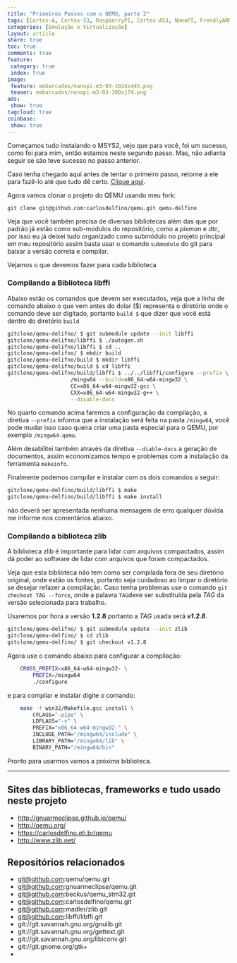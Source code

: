 ```yaml
---
title: "Primeiros Passos com o QEMU, parte 2" 
tags: [Cortex-A, Cortex-53, RaspberryPI, Cortex-A53, NanoPI, FrendlyARM, ARM, Intel, TBB,  Emulação, Virtualização, KVM, QEMU, VMware, VirtualBox, VBox, Hiper-V, Xen, GNU ARM Eclipse, Eclipse, Windows, RTOS, uOS, ]
categories: [Emulação e Virtualização]
layout: article
share: true
toc: true
comments: true
feature:
 category: true
 index: true
image:
 feature: embarcados/nanopi-m3-03-1024x445.png
 teaser: embarcados/nanopi-m3-03-300x174.png
ads: 
 show: true
tagcloud: true
coinbase:
 show: true
---
```

Começamos tudo instalando o MSYS2, vejo que para você, foi um sucesso, como foi para mim, então estamos neste segundo passo. Mas, não adianta seguir se são teve sucesso no passo anterior.

<!--more-->

Caso tenha chegado aqui antes de tentar o primeiro passo, retorne a ele para fazê-lo até que tudo dê certo. [Clique aqui](http://carlosdelfino.eti.br/emula%C3%A7%C3%A3o%20e%20virtualiza%C3%A7%C3%A3o/Primeiros_Passos_com_o_QEMU-parte-1/ "Clique Aqui").

Agora vamos clonar o projeto do QEMU usando meu fork:

	git clone git@github.com:carlosdelfino/qemu.git qemu-delfino

Veja que você também precisa de diversas bibliotecas além das que por padrão já estão como sub-modulos do repositório, como a *pixman* e *dtc*, por isso eu já deixei tudo organizado como submódulo no projeto principal em meu repositório assim basta usar o comando `submodule` do git para baixar a versão correta e compilar.

Vejamos o que devemos fazer para cada biblioteca

### Compilando a Biblioteca libffi

Abaixo estão os comandos que devem ser executados, veja que a linha de comando abaixo o que vem antes do dolar ($) representa o diretório onde o comando deve ser digitado, portanto `build $` que dizer que você está dentro do diretório `build`

```bash
gitclone/qemu-delifno/ $ git submodule update --init libffi
gitclone/qemu-delifno/libffi $ ./autogen.sh
gitclone/qemu-delifno/libffi $ cd ..
gitclone/qemu-delifno/ $ mkdir build
gitclone/qemu-delifno/build $ mkdir libffi
gitclone/qemu-delifno/build $ cd libffi
gitclone/qemu-delifno/build/libffi $ ../../libffi/configure --prefix \
					/mingw64 --build=x86_64-w64-mingw32 \
					CC=x86_64-w64-mingw32-gcc \
					CXX=x86_64-w64-mingw32-g++ \
					--disable-docs
```

No quarto comando acima faremos a configuração da compilação, a diretiva `--prefix` informa que a instalação será feita na pasta `/mingw64`, você pode mudar isso caso queira criar uma pasta especial para o QEMU, por exemplo `/mingw64-qemu`.

Além desabilitei também através da diretiva `--diable-docs` a geração de documentos, assim economizamos tempo e problemas com a instalação da ferramenta `makeinfo`.

Finalmente podemos compilar e instalar com os dois comandos a seguir:

```bash
gitclone/qemu-delfino/build/libffi $ make
gitclone/qemu-delfino/build/libffi $ make install
```

não deverá ser apresentada nenhuma mensagem de erro qualquer dúvida me informe nos comentários abaixo.

### Compilando a biblioteca zlib

A biblioteca zlib é importante para lidar com arquivos compactados, assim dá poder ao  software de lidar com arquivos que foram compactados.

Veja que esta biblioteca não tem como ser compilada fora de seu diretório original, onde estão os fontes, portanto seja cuidadoso ao limpar o diretório se desejar refazer a compilação. Caso tenha problemas use o comando `git checkout TAG --force`, onde a palavra `TAG`deve ser substituída pela *TAG* da versão selecionada para trabalho.

Usaremos por hora a versão **1.2.8** portanto a *TAG* usada será ***v1.2.8***.

```sh
gitclone/qemu-delifno/ $ git submodule update --init zlib
gitclone/qemu-delfino/ $ cd zlib
gitclone/qemu-delfino/ $ git checkout v1.2.8
```
Agora use o comando abaixo para configurar a compilação:

```sh
    CROSS_PREFIX=x86_64-w64-mingw32- \
		PREFIX=/mingw64 
		./configure  
``` 

e para compilar e instalar digite o comando:

```sh
    make -f win32/Makefile.gcc install \
		CFLAGS="-pipe" \
        LDFLAGS="-v" \
        PREFIX="x86_64-w64-mingw32-" \
        INCLUDE_PATH="/mingw64/include" \
        LIBRARY_PATH="/mingw64/lib" \
        BINARY_PATH="/mingw64/bin" 
```
Pronto para usarmos vamos a próxima biblioteca.



-----------------------------------------------

## Sites das bibliotecas, frameworks e tudo usado neste projeto

 * http://gnuarmeclipse.github.io/qemu/
 * http://qemu.org/
 * https://carlosdelfino.eti.br/qemu
 * http://www.zlib.net/

## Repositórios relacionados

 * git@github.com:qemu/qemu.git
 * git@github.com:gnuarmeclipse/qemu.git
 * git@github.com:beckus/qemu_stm32.git
 * git@github.com:carlosdelfino/qemu.git
 * git@github.com:madler/zlib.git
 * git@github.com:libffi/libffi.git
 * git://git.savannah.gnu.org/gnulib.git
 * git://git.savannah.gnu.org/gettext.git
 * git://git.savannah.gnu.org/libiconv.git
 * git://git.gnome.org/gtk+
 * 